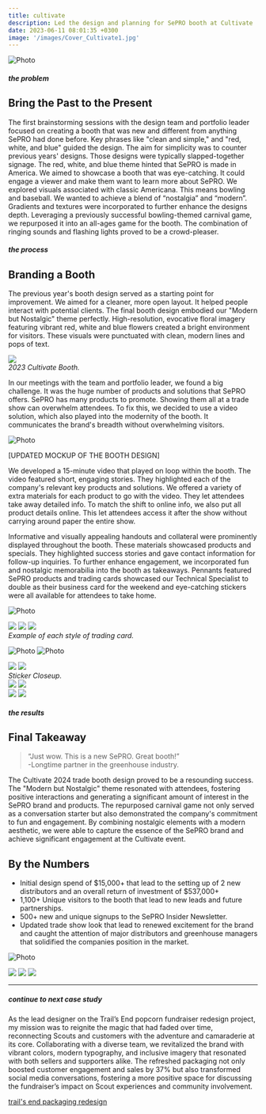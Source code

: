 ```yaml
---
title: cultivate
description: Led the design and planning for SePRO booth at Cultivate '24.
date: 2023-06-11 08:01:35 +0300
image: '/images/Cover_Cultivate1.jpg'
---
```

![Photo](/images/Cult-Header.jpg#wide)

##### the problem
## Bring the Past to the Present
The first brainstorming sessions with the design team and portfolio leader focused on creating a booth that was new and different from anything SePRO had done before. Key phrases like "clean and simple," and "red, white, and blue" guided the design. The aim for simplicity was to counter previous years' designs. Those designs were typically slapped-together signage. The red, white, and blue theme hinted that SePRO is made in America. We aimed to showcase a booth that was eye-catching. It could engage a viewer and make them want to learn more about SePRO.
We explored visuals associated with classic Americana. This means bowling and baseball. We wanted to achieve a blend of “nostalgia” and “modern”. Gradients and textures were incorporated to further enhance the designs depth. Leveraging a previously successful bowling-themed carnival game, we repurposed it into an all-ages game for the booth. The combination of ringing sounds and flashing lights proved to be a crowd-pleaser.

##### the process
## Branding a Booth

The previous year's booth design served as a starting point for improvement. We aimed for a cleaner, more open layout. It helped people interact with potential clients. The final booth design embodied our "Modern but Nostalgic" theme perfectly. High-resolution, evocative floral imagery featuring vibrant red, white and blue flowers created a bright environment for visitors. These visuals were punctuated with clean, modern lines and pops of text. 

<div class="page__gallery__wrapper">
  <div class="page__gallery__images">
    <img src= /images/Boothconcept.jpg loading="lazy">
  </div>
  <em> 2023 Cultivate Booth.</em>
</div>

In our meetings with the team and portfolio leader, we found a big challenge. It was the huge number of products and solutions that SePRO offers. SePRO has many products to promote. Showing them all at a trade show can overwhelm attendees. To fix this, we decided to use a video solution, which also played into the modernity of the booth. It communicates the brand's breadth without overwhelming visitors.

![Photo](/images/Cultivate-Color.png)

[UPDATED MOCKUP OF THE BOOTH DESIGN]

We developed a 15-minute video that played on loop within the booth. The video featured short, engaging stories. They highlighted each of the company's relevant key products and solutions. We offered a variety of extra materials for each product to go with the video. They let attendees take away detailed info. To match the shift to online info, we also put all product details online. This let attendees access it after the show without carrying around paper the entire show.

Informative and visually appealing handouts and collateral were prominently displayed throughout the booth. These materials showcased products and specials. They highlighted success stories and gave contact information for follow-up inquiries. 
To further enhance engagement, we incorporated fun and nostalgic memorabilia into the booth as takeaways. Pennants featured SePRO products and trading cards showcased our Technical Specialist to double as their business card for the weekend and eye-catching stickers were all available for attendees to take home.

![Photo](/images/Card-All.jpg#wide)
<div class="page__gallery__wrapper">
  <div class="page__gallery__images">
    <img src= /images/Jack.jpg loading="lazy">
    <img src= /images/Joe.jpg loading="lazy">
    <img src= /images/Casey.jpg loading="lazy">
  </div>
  <em> Example of each style of trading card.</em>
</div>

![Photo](/images/Shirt.jpg)
![Photo](/images/Sticker-all.jpg)

<div class="page__gallery__wrapper">
  <div class="page__gallery__images">
    <img src= /images/Sticker1.jpg loading="lazy">
    <img src= /images/Sticker2.jpg loading="lazy">
  </div>
  <em> Sticker Closeup.</em>
</div>
<div class="page__gallery__wrapper">
  <div class="page__gallery__images">
    <img src= /images/Pen1.jpg loading="lazy">
    <img src= /images/Pen2.jpg loading="lazy">
  </div>
</div>
<div class="page__gallery__wrapper">
  <div class="page__gallery__images">
    <img src= /images/Pen3.jpg loading="lazy">
    <img src= /images/Pen4.jpg loading="lazy">
  </div>
</div>

##### the results
## Final Takeaway

> “Just wow. This is a new SePRO. Great booth!”<br>
-Longtime partner in the greenhouse industry.

The Cultivate 2024 trade booth design proved to be a resounding success. The "Modern but Nostalgic" theme resonated with attendees, fostering positive interactions and generating a significant amount of interest in the SePRO brand and products. The repurposed carnival game not only served as a conversation starter but also demonstrated the company's commitment to fun and engagement. By combining nostalgic elements with a modern aesthetic, we were able to capture the essence of the SePRO brand and achieve significant engagement at the Cultivate event.

## By the Numbers
* Initial design spend of $15,000+ that lead to the setting up of 2 new distributors and an overall return of investment of $537,000+
* 1,100+ Unique visitors to the booth that lead to new leads and future partnerships.
* 500+ new and unique signups to the SePRO Insider Newsletter.
* Updated trade show look that lead to renewed excitement for the brand and caught the attention of major distributors and greenhouse managers that solidified the companies position in the market.

![Photo](/images/Booth1.jpg)
<div class="page__gallery__wrapper">
  <div class="page__gallery__images">
    <img src= /images/Booth2.jpg loading="lazy">
    <img src= /images/Booth3.jpg loading="lazy">
    <img src= /images/Booth4.jpg loading="lazy">
  </div>
</div>

---

##### continue to next case study
As the lead designer on the Trail’s End popcorn fundraiser redesign project, my mission was to reignite the magic that had faded over time, reconnecting Scouts and customers with the adventure and camaraderie at its core. Collaborating with a diverse team, we revitalized the brand with vibrant colors, modern typography, and inclusive imagery that resonated with both sellers and supporters alike. The refreshed packaging not only boosted customer engagement and sales by 37% but also transformed social media conversations, fostering a more positive space for discussing the fundraiser’s impact on Scout experiences and community involvement.

<a href="https://keilub.com/projects/8-adventure/">trail's end packaging redesign</a>
